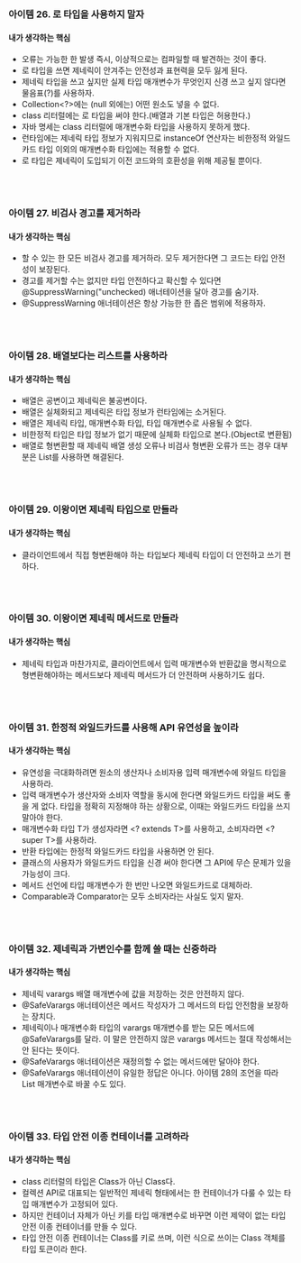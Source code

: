 ### 아이템 26. 로 타입을 사용하지 말자

#### 내가 생각하는 핵심
+ 오류는 가능한 한 발생 즉시, 이상적으로는 컴파일할 때 발견하는 것이 좋다.
+ 로 타입을 쓰면 제네릭이 안겨주는 안전성과 표현력을 모두 잃게 된다.
+ 제네릭 타입을 쓰고 싶지만 실제 타입 매개변수가 무엇인지 신경 쓰고 싶지 않다면 물음표(?)를 사용하자.
+ Collection<?>에는 (null 외에는) 어떤 원소도 넣을 수 없다.
+ class 리터럴에는 로 타입을 써야 한다.(배열과 기본 타입은 허용한다.)
+ 자바 명세는 class 리터럴에 매개변수화 타입을 사용하지 못하게 했다.
+ 런타임에는 제네릭 타입 정보가 지워지므로 instanceOf 연산자는 비한정적 와일드카드 타입 이외의 매개변수화 타입에는 적용할 수 없다.
+ 로 타입은 제네릭이 도입되기 이전 코드와의 호환성을 위해 제공될 뿐이다.

<br><br>

### 아이템 27. 비검사 경고를 제거하라

#### 내가 생각하는 핵심
+ 할 수 있는 한 모든 비검사 경고를 제거하라. 모두 제거한다면 그 코드는 타입 안전성이 보장된다.
+ 경고를 제거할 수는 없지만 타입 안전하다고 확신할 수 있다면 @SuppressWarning("unchecked) 애너테이션을 달아 경고를 숨기자.
+ @SuppressWarning 애너테이션은 항상 가능한 한 좁은 범위에 적용하자.

<br><br>


### 아이템 28. 배열보다는 리스트를 사용하라

#### 내가 생각하는 핵심
+ 배열은 공변이고 제네릭은 불공변이다.
+ 배열은 실체화되고 제네릭은 타입 정보가 런타임에는 소거된다.
+ 배열은 제네릭 타입, 매개변수화 타입, 타입 매개변수로 사용될 수 없다.
+ 비한정적 타입은 타입 정보가 없기 때문에 실체화 타입으로 본다.(Object로 변환됨)
+ 배열로 형변환할 때 제네릭 배열 생성 오류나 비검사 형변환 오류가 뜨는 경우 대부분은 List<E>를 사용하면 해결된다.

<br><br>


### 아이템 29. 이왕이면 제네릭 타입으로 만들라

#### 내가 생각하는 핵심
+ 클라이언트에서 직접 형변환해야 하는 타입보다 제네릭 타입이 더 안전하고 쓰기 편하다.

<br><br>


### 아이템 30. 이왕이면 제네릭 메서드로 만들라

#### 내가 생각하는 핵심
+ 제네릭 타입과 마찬가지로, 클라이언트에서 입력 매개변수와 반환값을 명시적으로 형변환해야하는 메서드보다 제네릭 메서드가 더 안전하며 사용하기도 쉽다.

<br><br>


### 아이템 31. 한정적 와일드카드를 사용해 API 유연성을 높이라

#### 내가 생각하는 핵심
+ 유연성을 극대화하려면 원소의 생산자나 소비자용 입력 매개변수에 와일드 타입을 사용하라.
+ 입력 매개변수가 생산자와 소비자 역할을 동시에 한다면 와일드카드 타입을 써도 좋을 게 없다. 타입을 정확히 지정해야 하는 상황으로, 이때는 와일드카드 타입을 쓰지 말아야 한다.
+ 매개변수화 타입 T가 생성자라면 <? extends T>를 사용하고, 소비자라면 <? super T>를 사용하라.
+ 반환 타입에는 한정적 와일드카드 타입을 사용하면 안 된다.
+ 클래스의 사용자가 와일드카드 타입을 신경 써야 한다면 그 API에 무슨 문제가 있을 가능성이 크다.
+ 메서드 선언에 타입 매개변수가 한 번만 나오면 와일드카드로 대체하라.
+ Comparable과 Comparator는 모두 소비자라는 사실도 잊지 말자.

<br><br>


### 아이템 32. 제네릭과 가변인수를 함께 쓸 때는 신중하라

#### 내가 생각하는 핵심
+ 제네릭 varargs 배열 매개변수에 값을 저장하는 것은 안전하지 않다.
+ @SafeVarargs 애너테이션은 메서드 작성자가 그 메서드의 타입 안전함을 보장하는 장치다.
+ 제네릭이나 매개변수화 타입의 varargs 매개변수를 받는 모든 메서드에 @SafeVarargs를 달라. 이 말은 안전하지 않은 varargs 메서드는 절대 작성해서는 안 된다는 뜻이다.
+ @SafeVarargs 애너테이션은 재정의할 수 없는 메서드에만 달아야 한다.
+ @SafeVarargs 애너테이션이 유일한 정답은 아니다. 아이템 28의 조언을 따라 List 매개변수로 바꿀 수도 있다.

<br><br>


### 아이템 33. 타입 안전 이종 컨테이너를 고려하라

#### 내가 생각하는 핵심
+ class 리터럴의 타입은 Class가 아닌 Class<T>다.
+ 컬렉션 API로 대표되는 일반적인 제네릭 형태에서는 한 컨테이너가 다룰 수 있는 타입 매개변수가 고정되어 있다.
+ 하지만 컨테이너 자체가 아닌 키를 타입 매개변수로 바꾸면 이런 제약이 없는 타입 안전 이종 컨테이너를 만들 수 있다.
+ 타입 안전 이종 컨테이너는 Class를 키로 쓰며, 이런 식으로 쓰이는 Class 객체를 타입 토큰이라 한다.

<br><br>
